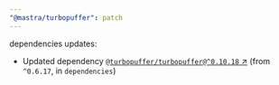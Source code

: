 ```yaml
---
"@mastra/turbopuffer": patch
---
```

dependencies updates:
  - Updated dependency [`@turbopuffer/turbopuffer@^0.10.18` ↗︎](https://www.npmjs.com/package/@turbopuffer/turbopuffer/v/0.10.18) (from `^0.6.17`, in `dependencies`)
